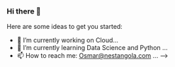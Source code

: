 ### Hi there 👋

Here are some ideas to get you started:

- 🔭 I’m currently working on Cloud...
- 🌱 I’m currently learning Data Science and Python ...
- 📫 How to reach me: Osmar@nestangola.com ...
-->
